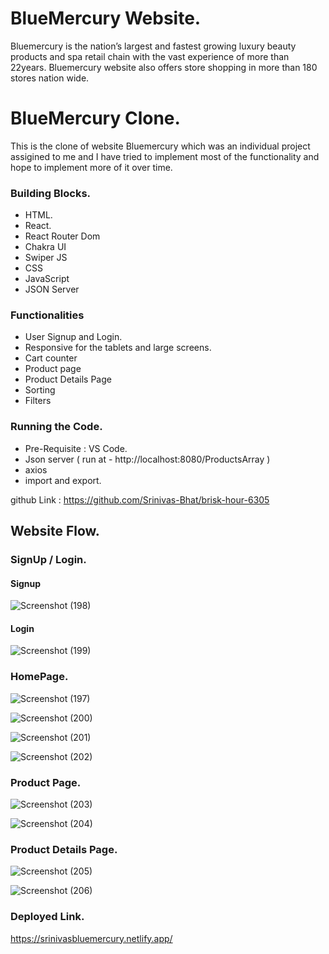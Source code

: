 # BlueMercury Website.

Bluemercury is the nation’s largest and fastest growing luxury beauty products and spa retail chain with the vast experience of more than 22years. Bluemercury website also offers store shopping in more than 180 stores nation wide.


# BlueMercury Clone.

This is the clone of website Bluemercury which was an individual project assigined to me and I have tried to implement most of the functionality and hope to implement more of it over time.


### Building Blocks.

- HTML.
- React.
- React Router Dom
- Chakra UI
- Swiper JS
- CSS
- JavaScript
- JSON Server


### Functionalities 

- User Signup and Login.
- Responsive for the tablets and large screens.
- Cart counter 
- Product page 
- Product Details Page
- Sorting
- Filters


### Running the Code.
- Pre-Requisite : VS Code.
- Json server ( run at - http://localhost:8080/ProductsArray )
- axios
- import and export.

github Link : https://github.com/Srinivas-Bhat/brisk-hour-6305 


## Website Flow.

### SignUp / Login.

#### Signup

![Screenshot (198)](https://user-images.githubusercontent.com/101566628/180774187-b6155784-e93e-4c4b-a09f-e94d40054737.png)


#### Login

![Screenshot (199)](https://user-images.githubusercontent.com/101566628/180774308-47309261-a161-4ddb-9a6d-640219b285d9.png)


### HomePage.


![Screenshot (197)](https://user-images.githubusercontent.com/101566628/180773632-55073045-6767-4573-a171-6b2ab8e9e053.png)


![Screenshot (200)](https://user-images.githubusercontent.com/101566628/180774421-7d4557d7-e02d-49fc-842c-2eae2975279b.png)


![Screenshot (201)](https://user-images.githubusercontent.com/101566628/180774441-05b73a49-c123-45b6-a8bc-aec2b38b82fa.png)


![Screenshot (202)](https://user-images.githubusercontent.com/101566628/180774459-13245201-f7f8-4545-8a6a-74f8e97e1368.png)


### Product Page.


![Screenshot (203)](https://user-images.githubusercontent.com/101566628/180774872-cf7f489c-8751-46a0-af4e-47f09110918d.png)



![Screenshot (204)](https://user-images.githubusercontent.com/101566628/180774889-6e9b5ec0-ba7d-475a-a3b5-584d9dc4fc02.png)


### Product Details Page.


![Screenshot (205)](https://user-images.githubusercontent.com/101566628/180774963-ab08c67c-1a54-4d3f-b077-5aa91eebe881.png)



![Screenshot (206)](https://user-images.githubusercontent.com/101566628/180774972-e04bff59-9093-41e6-9524-75ca902bf67a.png)

### Deployed Link.


https://srinivasbluemercury.netlify.app/


















